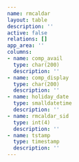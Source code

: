 ```yaml
---
name: rmcaldar
layout: table
description: ''
active: false
relations: []
app_area: ''
columns:
- name: comp_avail
  type: char(200)
  description: ''
- name: comp_display
  type: char(200)
  description: ''
- name: holiday_date
  type: smalldatetime
  description: ''
- name: rmcaldar_sid
  type: int(4)
  description: ''
- name: tstamp
  type: timestamp
  description: ''
---
```


